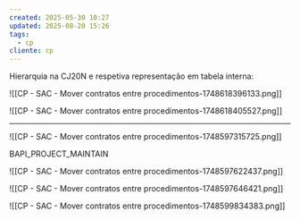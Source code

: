 ```yaml
---
created: 2025-05-30 10:27
updated: 2025-08-20 15:26
tags:
  - cp
cliente: cp
---
```

Hierarquia na CJ20N e respetiva representação em tabela interna: 

![[CP - SAC - Mover contratos entre procedimentos-1748618396133.png]]

![[CP - SAC - Mover contratos entre procedimentos-1748618405527.png]]

---




![[CP - SAC - Mover contratos entre procedimentos-1748597315725.png]]


BAPI_PROJECT_MAINTAIN

![[CP - SAC - Mover contratos entre procedimentos-1748597622437.png]]

![[CP - SAC - Mover contratos entre procedimentos-1748597646421.png]]


![[CP - SAC - Mover contratos entre procedimentos-1748599834383.png]]